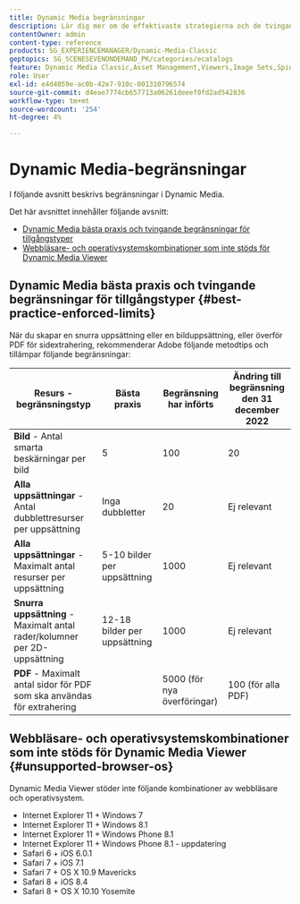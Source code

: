 ```yaml
---
title: Dynamic Media begränsningar
description: Lär dig mer om de effektivaste strategierna och de tvingande gränserna när du skapar en bilduppsättning eller en snurruppsättning, eller överför en PDF. Läs också om webbläsarkombinationer och operativsystemkombinationer som inte stöds för Dynamic Media Viewer.
contentOwner: admin
content-type: reference
products: SG_EXPERIENCEMANAGER/Dynamic-Media-Classic
geptopics: SG_SCENESEVENONDEMAND_PK/categories/ecatalogs
feature: Dynamic Media Classic,Asset Management,Viewers,Image Sets,Spin Sets,eCatalog
role: User
exl-id: e4d4059e-ac0b-42e7-910c-001310796574
source-git-commit: d4eae7774cb657713a06261deeef0fd2ad542836
workflow-type: tm+mt
source-wordcount: '254'
ht-degree: 4%

---
```


# Dynamic Media-begränsningar

I följande avsnitt beskrivs begränsningar i Dynamic Media.

Det här avsnittet innehåller följande avsnitt:

* [Dynamic Media bästa praxis och tvingande begränsningar för tillgångstyper](#best-practice-enforced-limits)
* [Webbläsare- och operativsystemskombinationer som inte stöds för Dynamic Media Viewer](#unsupported-browser-os)

## Dynamic Media bästa praxis och tvingande begränsningar för tillgångstyper {#best-practice-enforced-limits}

När du skapar en snurra uppsättning eller en bilduppsättning, eller överför PDF för sidextrahering, rekommenderar Adobe följande metodtips och tillämpar följande begränsningar:

| Resurs - begränsningstyp | Bästa praxis | Begränsning har införts | Ändring till begränsning den 31 december 2022 |
| --- | --- | --- | --- |
| **Bild** - Antal smarta beskärningar per bild | 5 | 100 | 20 |
| **Alla uppsättningar** - Antal dubblettresurser per uppsättning | Inga dubbletter | 20 | Ej relevant |
| **Alla uppsättningar** - Maximalt antal resurser per uppsättning | 5-10 bilder per uppsättning | 1000 | Ej relevant |
| **Snurra uppsättning** - Maximalt antal rader/kolumner per 2D-uppsättning | 12-18 bilder per uppsättning | 1000 | Ej relevant |
| **PDF** - Maximalt antal sidor för PDF som ska användas för extrahering |  | 5000 (för nya överföringar) | 100 (för alla PDF) |

<!-- See also [Dynamic Media limitations](/help/assets/limitations.md). -->

## Webbläsare- och operativsystemskombinationer som inte stöds för Dynamic Media Viewer {#unsupported-browser-os}

Dynamic Media Viewer stöder inte följande kombinationer av webbläsare och operativsystem.

* Internet Explorer 11 + Windows 7
* Internet Explorer 11 + Windows 8.1
* Internet Explorer 11 + Windows Phone 8.1
* Internet Explorer 11 + Windows Phone 8.1 - uppdatering
* Safari 6 + iOS 6.0.1
* Safari 7 + iOS 7.1
* Safari 7 + OS X 10.9 Mavericks
* Safari 8 + iOS 8.4
* Safari 8 + OS X 10.10 Yosemite
